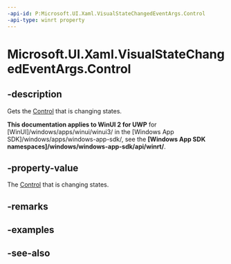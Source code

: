 ```yaml
---
-api-id: P:Microsoft.UI.Xaml.VisualStateChangedEventArgs.Control
-api-type: winrt property
---
```


<!-- Property syntax
public Windows.UI.Xaml.Controls.Control Control { get;  set; }
-->

# Microsoft.UI.Xaml.VisualStateChangedEventArgs.Control

## -description
Gets the [Control](../microsoft.ui.xaml.controls/control.md) that is changing states.

**This documentation applies to WinUI 2 for UWP** for [WinUI]/windows/apps/winui/winui3/ in the [Windows App SDK]/windows/apps/windows-app-sdk/, see the **[Windows App SDK namespaces]/windows/windows-app-sdk/api/winrt/**.

## -property-value
The [Control](../microsoft.ui.xaml.controls/control.md) that is changing states.

## -remarks

## -examples

## -see-also
